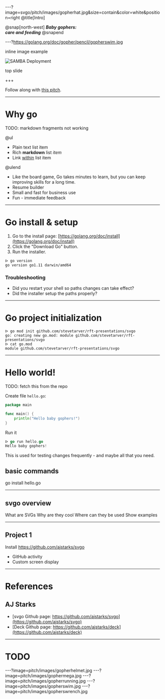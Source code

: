 ---?image=svgo/pitch/images/gopherhat.jpg&size=contain&color=white&position=right
@title[Intro]

@snap[north-west]
**_Baby gophers:_**
<br/>
**_care and feeding_**
@snapend


---?https://golang.org/doc/gopher/pencil/gopherswim.jpg


inline image example

![SAMBA Deployment](https://onetapbeyond.github.io/resource/img/samba/new-samba-deploy.jpg)

top slide

+++

Follow along with [this pitch](https://gitpitch.com/stevetarver/rft-presentations/master?p=svgo).


---

# Why go

TODO: markdown fragments not working

@ul

- Plain text list item
- Rich **markdown** list *item*
- Link [within](https://gitpitch.com) list item

@ulend

- Like the board game, Go takes minutes to learn, but you can keep improving skills for a long time.
- Resume builder
- Small and fast for business use
- Fun - immediate feedback

---

# Go install & setup

1. Go to the install page: [https://golang.org/doc/install](https://golang.org/doc/install)
1. Click the "Download Go" button.
1. Run the installer.

```
ᐅ go version
go version go1.11 darwin/amd64
```

### Troubleshooting

* Did you restart your shell so paths changes can take effect?
* Did the installer setup the paths properly?

---

# Go project initialization

```
ᐅ go mod init github.com/stevetarver/rft-presentations/svgo
go: creating new go.mod: module github.com/stevetarver/rft-presentations/svgo
ᐅ cat go.mod
module github.com/stevetarver/rft-presentations/svgo
```

---

# Hello world!

TODO: fetch this from the repo

Create file `hello.go`:

```go
package main

func main() {
	println("Hello baby gophers!")
}
```

Run it

```go
ᐅ go run hello.go
Hello baby gophers!
```

This is used for testing changes frequently - and maybe all that you need.


## basic commands

go install hello.go

---

## svgo overview

What are SVGs
Why are they cool
Where can they be used
Show examples

---

## Project 1

Install https://github.com/ajstarks/svgo

* GitHub activity
* Custom screen display

---

# References

## AJ Starks

* [svgo Github page: https://github.com/ajstarks/svgo](https://github.com/ajstarks/svgo)
* [Deck Github page: https://github.com/ajstarks/deck](https://github.com/ajstarks/deck)


---

# TODO

---?image=pitch/images/gopherhelmet.jpg
---?image=pitch/images/gophermega.jpg
---?image=pitch/images/gopherrunning.jpg
---?image=pitch/images/gopherswim.jpg
---?image=pitch/images/gopherswrench.jpg
